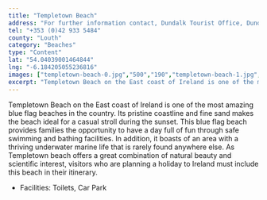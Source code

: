 ```yaml
---
title: "Templetown Beach"
address: "For further information contact, Dundalk Tourist Office, Dundalk town, Carlingford, Co. Louth"
tel: "+353 (0)42 933 5484"
county: "Louth"
category: "Beaches"
type: "Content"
lat: "54.04039001464844"
lng: "-6.184205055236816"
images: ["templetown-beach-0.jpg","500","190","templetown-beach-1.jpg","500","332","templetown-beach-2.jpg","500","376"]
excerpt: "Templetown Beach on the East coast of Ireland is one of the most amazing  blue flag beaches in the country. Its pristine coastline and fine sand makes..."
---
```

<p>Templetown Beach on the East coast of Ireland is one of the most amazing  blue flag beaches in the country. Its pristine coastline and fine sand makes  the beach ideal for a casual stroll during the sunset. This blue flag beach  provides families the opportunity to have a day full of fun through safe  swimming and bathing facilities. In addition, it boasts of an area with a  thriving underwater marine life that is rarely found anywhere else. As  Templetown beach offers a great combination of natural beauty and scientific  interest, visitors who are planning a holiday to Ireland must include this  beach in their itinerary. </p>
<ul type="disc">
  <li>Facilities:       Toilets, Car Park</li>
</ul>